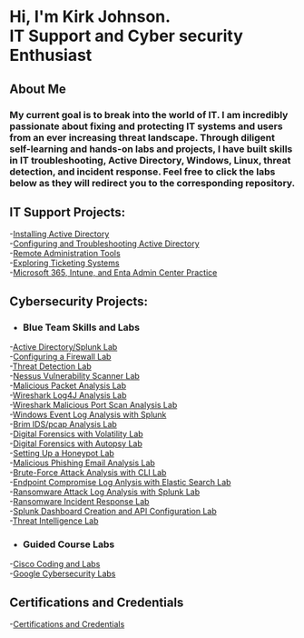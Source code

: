<h1>Hi, I'm Kirk Johnson. <br/> <a >IT Support and Cyber security Enthusiast</a>
<h2>About Me</h2>
 
<h3>My current goal is to break into the world of IT. I am incredibly passionate about fixing and protecting IT systems and users from an ever increasing threat landscape. Through diligent self-learning and hands-on labs and projects, I have built skills in IT troubleshooting, Active Directory, Windows, Linux, threat detection, and incident response. Feel free to click the labs below as they will redirect you to the corresponding repository.</b>

 <h2>IT Support Projects:</h2>
 
-[Installing Active Directory](https://github.com/KirkDJohnson/Installing-Active-Directory)<br/>
-[Configuring and Troubleshooting Active Directory](https://github.com/KirkDJohnson/Active-Directory-Configuration)<br/>
-[Remote Administration Tools](https://github.com/KirkDJohnson/Remote-Administration-Methods)<br/>
-[Exploring Ticketing Systems](https://github.com/KirkDJohnson/Ticketing-Systems)<br/>
-[Microsoft 365, Intune, and Enta Admin Center Practice](https://github.com/KirkDJohnson/Microsoft-Intune-365-Entra-and-Azure-Practice)<br/>
 
<h2> Cybersecurity Projects:</h2>

- <h3>Blue Team Skills and Labs</b>
-[Active Directory/Splunk Lab](https://github.com/KirkDJohnson/Active-Directory)<br/>
-[Configuring a Firewall Lab](https://github.com/KirkDJohnson/Configuring-A-Firewall-Lab)<br/>
-[Threat Detection Lab](https://github.com/KirkDJohnson/Threat-Detection-Lab)<br/>
-[Nessus Vulnerability Scanner Lab](https://github.com/KirkDJohnson/Nesses-Vulnerability-Lab)<br/>
-[Malicious Packet Analysis Lab](https://github.com/KirkDJohnson/Malicious-Packet-Capture-Analysis-Lab/issues/new)<br/>
-[Wireshark Log4J Analysis Lab](https://github.com/KirkDJohnson/Wireshark)<br/>
-[Wireshark Malicious Port Scan Analysis Lab](https://github.com/KirkDJohnson/Network-Scan-pcap-Lab)<br/>
-[Windows Event Log Analysis with Splunk](https://github.com/KirkDJohnson/Windows-Event-Log-Analysis-in-Splunk-Lab)<br/>
-[Brim IDS/pcap Analysis Lab](https://github.com/KirkDJohnson/Brim-IDS-Analysis-Lab)<br/>
-[Digital Forensics with Volatility Lab](https://github.com/KirkDJohnson/Volatility-Incident-Response-Lab)<br/>
-[Digital Forensics with Autopsy Lab](https://github.com/KirkDJohnson/Digital-Forensics-with-Autopsy-Lab)<br/>
-[Setting Up a Honeypot Lab](https://github.com/KirkDJohnson/Honey-Pot-Lab)<br/>
-[Malicious Phishing Email Analysis Lab](https://github.com/KirkDJohnson/Phishing-Analysis)<br/>
-[Brute-Force Attack Analysis with CLI Lab](https://github.com/KirkDJohnson/SSH-Brute-Force-Log-Analysis-Lab)<br/>
-[Endpoint Compromise Log Anlysis with Elastic Search Lab](https://github.com/KirkDJohnson/ELK-Log-Analysis-Lab)<br/>
-[Ransomware Attack Log Analysis with Splunk Lab](https://github.com/KirkDJohnson/Splunk-Ransomware-Analysis)<br/>
-[Ransomware Incident Response Lab](https://github.com/KirkDJohnson/Ransomware-Incident-Response-Lab)<br/>
-[Splunk Dashboard Creation and API Configuration Lab](https://github.com/KirkDJohnson/Setting-Up-Splunk-with-API-Integration-Lab)<br/>
-[Threat Intelligence Lab](https://github.com/KirkDJohnson/Threat-Intelligence-Lab)<br/>

- <h3>Guided Course Labs</b>
-[Cisco Coding and Labs](https://github.com/KirkDJohnson/Cisco-Cybersecurity)<br/>
-[Google Cybersecurity Labs](https://github.com/KirkDJohnson/Google-Cybersecurity-Labs)


<h2>Certifications and Credentials</h2>
 
-[Certifications and Credentials](https://github.com/KirkDJohnson/Certifications-and-Credentials/tree/main)  



[linkedin]: https://linkedin.com

<!--
**KirkDJohnson/KirkDJohnson** is a ✨ _special_ ✨ repository because its `README.md` (this file) appears on your GitHub profile.

Here are some ideas to get you started:

- 🔭 I’m currently working on ...
- 🌱 I’m currently learning ...
- 👯 I’m looking to collaborate on ...
- 🤔 I’m looking for help with ...
- 💬 Ask me about ...
- 📫 How to reach me: ...
- 😄 Pronouns: ...
- ⚡ Fun fact: ...
-->
